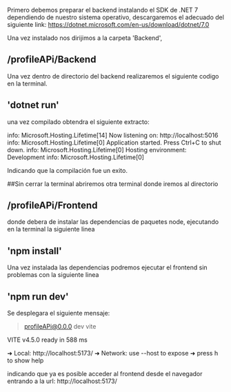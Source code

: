 Primero debemos preparar el backend instalando el SDK de .NET 7 dependiendo de nuestro sistema operativo, descargaremos el adecuado del siguiente link: https://dotnet.microsoft.com/en-us/download/dotnet/7.0

Una vez instalado nos dirijimos a la carpeta 'Backend',

## /profileAPi/Backend

Una vez dentro de directorio del backend realizaremos el siguiente codigo en la terminal.

## 'dotnet run'

una vez compilado obtendra el siguiente extracto: 

info: Microsoft.Hosting.Lifetime[14]
      Now listening on: http://localhost:5016
info: Microsoft.Hosting.Lifetime[0]
      Application started. Press Ctrl+C to shut down.
info: Microsoft.Hosting.Lifetime[0]
      Hosting environment: Development
info: Microsoft.Hosting.Lifetime[0]

Indicando que la compilación fue un exito.

##Sin cerrar la terminal abriremos otra terminal donde iremos al directorio

## /profileAPi/Frontend

donde debera de instalar las dependencias de paquetes node, ejecutando en la terminal la siguiente linea

## 'npm install'

Una vez instalada las dependencias podremos ejecutar el frontend sin problemas con la siguiente linea

## 'npm run dev'

Se desplegara el siguiente mensaje: 
> profileAPi@0.0.0 dev
> vite


  VITE v4.5.0  ready in 588 ms

  ➜  Local:   http://localhost:5173/
  ➜  Network: use --host to expose
  ➜  press h to show help

indicando que ya es posible acceder al frontend desde el navegador entrando a la url: http://localhost:5173/
